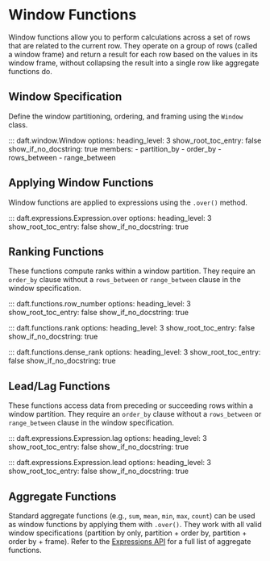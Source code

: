 # Window Functions

Window functions allow you to perform calculations across a set of rows that are related to the current row. They operate on a group of rows (called a window frame) and return a result for each row based on the values in its window frame, without collapsing the result into a single row like aggregate functions do.

## Window Specification

Define the window partitioning, ordering, and framing using the `Window` class.

::: daft.window.Window
    options:
        heading_level: 3
        show_root_toc_entry: false
        show_if_no_docstring: true
        members:
          - partition_by
          - order_by
          - rows_between
          - range_between

## Applying Window Functions

Window functions are applied to expressions using the `.over()` method.

::: daft.expressions.Expression.over
    options:
        heading_level: 3
        show_root_toc_entry: false
        show_if_no_docstring: true

## Ranking Functions

These functions compute ranks within a window partition. They require an `order_by` clause without a `rows_between` or `range_between` clause in the window specification.

::: daft.functions.row_number
    options:
        heading_level: 3
        show_root_toc_entry: false
        show_if_no_docstring: true

::: daft.functions.rank
    options:
        heading_level: 3
        show_root_toc_entry: false
        show_if_no_docstring: true

::: daft.functions.dense_rank
    options:
        heading_level: 3
        show_root_toc_entry: false
        show_if_no_docstring: true

## Lead/Lag Functions

These functions access data from preceding or succeeding rows within a window partition. They require an `order_by` clause without a `rows_between` or `range_between` clause in the window specification.

::: daft.expressions.Expression.lag
    options:
        heading_level: 3
        show_root_toc_entry: false
        show_if_no_docstring: true

::: daft.expressions.Expression.lead
    options:
        heading_level: 3
        show_root_toc_entry: false
        show_if_no_docstring: true

## Aggregate Functions

Standard aggregate functions (e.g., `sum`, `mean`, `min`, `max`, `count`) can be used as window functions by applying them with `.over()`. They work with all valid window specifications (partition by only, partition + order by, partition + order by + frame). Refer to the [Expressions API](./expressions.md) for a full list of aggregate functions.
